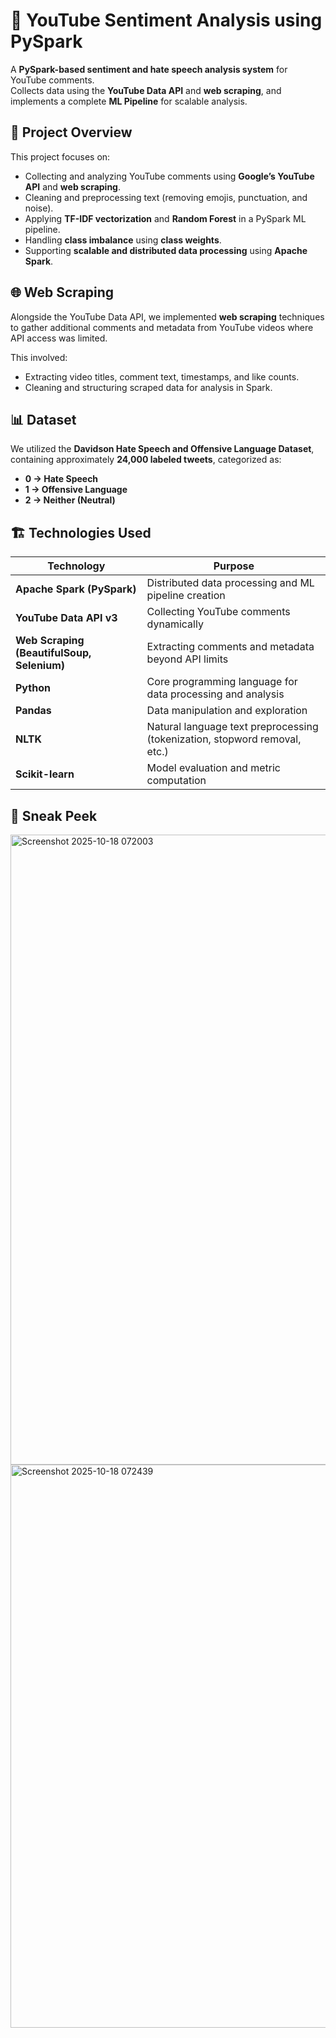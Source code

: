 # 🎥 YouTube Sentiment Analysis using PySpark  

A **PySpark-based sentiment and hate speech analysis system** for YouTube comments.  
Collects data using the **YouTube Data API** and **web scraping**, and implements a complete **ML Pipeline** for scalable analysis.


## 🧠 Project Overview  

This project focuses on:  
- Collecting and analyzing YouTube comments using **Google’s YouTube API** and **web scraping**.  
- Cleaning and preprocessing text (removing emojis, punctuation, and noise).  
- Applying **TF-IDF vectorization** and **Random Forest** in a PySpark ML pipeline.  
- Handling **class imbalance** using **class weights**.  
- Supporting **scalable and distributed data processing** using **Apache Spark**.  


## 🌐 Web Scraping  

Alongside the YouTube Data API, we implemented **web scraping** techniques to gather additional comments and metadata from YouTube videos where API access was limited.  

This involved:  
- Extracting video titles, comment text, timestamps, and like counts.  
- Cleaning and structuring scraped data for analysis in Spark.  


## 📊 Dataset  

We utilized the **Davidson Hate Speech and Offensive Language Dataset**, containing approximately **24,000 labeled tweets**, categorized as:  
- **0 → Hate Speech**  
- **1 → Offensive Language**  
- **2 → Neither (Neutral)**  

## 🏗️ Technologies Used  

| Technology | Purpose |
|-------------|----------|
| **Apache Spark (PySpark)** | Distributed data processing and ML pipeline creation |
| **YouTube Data API v3** | Collecting YouTube comments dynamically |
| **Web Scraping (BeautifulSoup, Selenium)** | Extracting comments and metadata beyond API limits |
| **Python** | Core programming language for data processing and analysis |
| **Pandas** | Data manipulation and exploration |
| **NLTK** | Natural language text preprocessing (tokenization, stopword removal, etc.) |
| **Scikit-learn** | Model evaluation and metric computation |


## 📸 Sneak Peek  

<img width="1920" height="1008" alt="Screenshot 2025-10-18 072003" src="https://github.com/user-attachments/assets/2a3a2173-3a13-46c5-9111-466a90f4ebfc" />

<img width="1920" height="901" alt="Screenshot 2025-10-18 072439" src="https://github.com/user-attachments/assets/26ff1c18-8f28-4a6c-8424-fe77d645aef2" />

